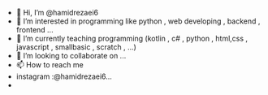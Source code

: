 - 👋 Hi, I’m @hamidrezaei6
- 👀 I’m interested in programming like python , web developing , backend , frontend ...
- 🌱 I’m currently teaching programming (kotlin , c# , python , html,css , javascript ,  smallbasic , scratch ,  ...)
- 💞️ I’m looking to collaborate on ...
- 📫 How to reach me 
- instagram :@hamidrezaei6...
- 

<!---
hamidrezaei6/hamidrezaei6 is a ✨ special ✨ repository because its `README.md` (this file) appears on your GitHub profile.
You can click the Preview link to take a look at your changes.
--->
